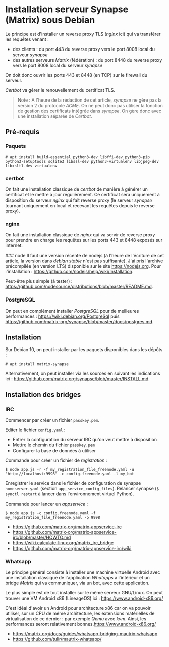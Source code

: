 Installation serveur Synapse (Matrix) sous Debian
=================================================

Le principe est d'installer un reverse proxy TLS (*nginx* ici) qui va transférer les requêtes venant :
- des clients : du port 443 du reverse proxy vers le port 8008 local du serveur *synapse*
- des autres serveurs *Matrix* (fédération) : du port 8448 du reverse proxy vers le port 8008 local du serveur *synapse*

On doit donc ouvrir les ports 443 et 8448 (en TCP) sur le firewall du serveur.

*Certbot* va gérer le renouvellement du certificat TLS.

> Note : A l'heure de la rédaction de cet article, *synapse* ne gère pas la version 2 du protocole *ACME*. On ne peut donc pas utiliser la fonction de gestion des certificats intégrée dans *synapse*. On gère donc avec une installation séparée de *Certbot*.


## Pré-requis
### Paquets
```
# apt install build-essential python3-dev libffi-dev python3-pip python3-setuptools sqlite3 libssl-dev python3-virtualenv libjpeg-dev libxslt1-dev virtualenv
```

### certbot
On fait une installation classique de *certbot* de manière à générer un certificat et le mettre à jour régulièrement. Ce certificat sera uniquement à disposition du serveur *nginx* qui fait reverse proxy (le serveur *synapse* tournant uniquement en local et recevant les requêtes depuis le reverse proxy).

### nginx
On fait une installation classique de *nginx* qui va servir de reverse proxy pour prendre en charge les requêtes sur les ports 443 et 8448 exposés sur internet.

### node
Il faut une version récente de nodejs (à l'heure de l'écriture de cet article, la version dans *debian stable* n'est pas suffisante). J'ai pris l'archive précompilée (en version LTS) disponible sur le site https://nodejs.org. Pour l'installation : https://github.com/nodejs/help/wiki/Installation.

Peut-être plus simple (à tester) : https://github.com/nodesource/distributions/blob/master/README.md.

### PostgreSQL
On peut en complément installer *PostgreSQL* pour de meilleures performances : https://wiki.debian.org/PostgreSql puis https://github.com/matrix-org/synapse/blob/master/docs/postgres.md.

## Installation
Sur Debian 10, on peut installer par les paquets disponibles dans les dépôts :
```
# apt install matrix-synapse
```

Alternativement, on peut installer via les sources en suivant les indications ici : https://github.com/matrix-org/synapse/blob/master/INSTALL.md




## Installation des bridges
### IRC

Commencer par créer un fichier `passkey.pem`.

Editer le fichier `config.yaml` :
- Entrer la configuration du serveur IRC qu'on veut mettre à disposition
- Mettre le chemin du fichier `passkey.pem`
- Configurer la base de données à utiliser

Commande pour créer un fichier de *registration* :
```
$ node app.js -r -f my_registration_file_freenode.yaml -u "http://localhost:9998" -c config.freenode.yaml -l my_bot
```

Enregistrer le service dans le fichier de configuration de synapse `homeserver.yaml` (section `app_service_config_files`).
Relancer synapse (`$ synctl restart` à lancer dans l'environnement virtuel Python).

Commande pour lancer un *appservice* :
```
$ node app.js -c config.freenode.yaml -f my_registration_file_freenode.yaml -p 9998
```


* https://github.com/matrix-org/matrix-appservice-irc
* https://github.com/matrix-org/matrix-appservice-irc/blob/master/HOWTO.md
* https://wiki.calculate-linux.org/matrix_irc_bridge
* https://github.com/matrix-org/matrix-appservice-irc/wiki

### Whatsapp
Le principe général consiste à installer une machine virtuelle Android avec une installation classique de l'application *Whatapps* à l'intérieur et un bridge *Matrix* qui va communiquer, via un bot, avec cette application.

Le plus simple est de tout installer sur le même serveur GNU/Linux. On peut trouver une VM Android x86 (LineageOS) ici : <https://www.android-x86.org/>

C'est idéal d'avoir un Android pour architecture x86 car on va pouvoir utiliser, sur un CPU de même architecture, les extensions matérielles de virtualisation de ce dernier : par exemple *Qemu* avec *kvm*. Ainsi, les performances seront relativement bonnes.https://www.android-x86.org/



* https://matrix.org/docs/guides/whatsapp-bridging-mautrix-whatsapp
* https://github.com/tulir/mautrix-whatsapp/

